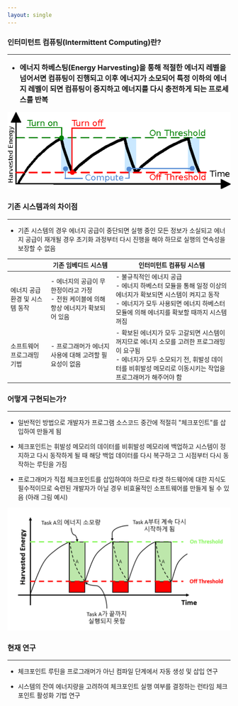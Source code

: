 ```yaml
---
layout: single
---
```


<h3> 인터미턴트 컴퓨팅(Intermittent Computing)란?

-----------

* 에너지 하베스팅(Energy Harvesting)을 통해 적절한 에너지 레벨을 넘어서면 컴퓨팅이 진행되고 이후 에너지가 소모되어 특정 이하의 에너지 레벨이 되면 컴퓨팅이 중지하고 에너지를 다시 충전하게 되는 프로세스를 반복


![01_intermittent_computing](../../assets/img/ic/01_intermittent_computing.png)



<h3> 기존 시스템과의 차이점 </h3>

------

* 기존 시스템의 경우 에너지 공급이 중단되면 실행 중인 모든 정보가 소실되고 에너지 공급이 재개될 경우 초기화 과정부터 다시 진행을 해야 하므로 실행의 연속성을 보장할 수 없음


|                                | 기존 임베디드 시스템                                         | 인터미턴트 컴퓨팅 시스템                                     |
| ------------------------------ | ------------------------------------------------------------ | ------------------------------------------------------------ |
| 에너지 공급환경 및 시스템 동작 | - 에너지의 공급이 무한정이라고 가정<br />- 전원 케이블에 의해 항상 에너지가 확보되어 있음 | - 불규칙적인 에너지 공급<br />- 에너지 하베스터 모듈을 통해 일정 이상의 에너지가 확보되면 시스템이 켜지고 동작<br />- 에너지가 모두 사용되면 에너지 하베스터 모듈에 의해 에너지를 확보할 때까지 시스템 꺼짐 |
| 소프트웨어 프로그래밍 기법     | - 프로그래머가 에너지 사용에 대해 고려할 필요성이 없음       | - 확보된 에너지가 모두 고갈되면 시스템이 꺼지므로 에너지 소모를 고려한 프로그래밍이 요구됨<br />- 에너지가 모두 소모되기 전, 휘발성 데이터를 비휘발성 메모리로 이동시키는 작업을 프로그래머가 해주어야 함 |



<h3> 어떻게 구현되는가? </h3>

--------

* 일반적인 방법으로 개발자가 프로그램 소스코드 중간에 적절히 "체크포인트"를 삽입하여 만들게 됨


* 체크포인트는 휘발성 메모리의 데이터를 비휘발성 메모리에 백업하고 시스템이 정지하고 다시 동작하게 될 때 해당 백업 데이터를 다시 복구하고 그 시점부터 다시 동작하는 루틴을 가짐
* 프로그래머가 직접 체크포인트를 삽입하여야 하므로 타겟 하드웨어에 대한 지식도 필수적이므로 숙련된 개발자가 아닐 경우 비효율적인 소프트웨어를 만들게 될 수 있음 (아래 그림 예시)

<img src="../../assets/img/ic/02_Sisyphean_problem.png" alt="02_Sisyphean_problem" style="zoom:75%;" />



<h3>현재 연구</h3>

-------

* 체크포인트 루틴을 프로그래머가 아닌 컴파일 단계에서 자동 생성 및 삽입 연구

* 시스템의 잔여 에너지량을 고려하여 체크포인트 실행 여부를 결정하는 런타임 체크포인트 활성화 기법 연구




